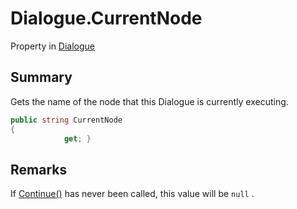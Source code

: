 # Dialogue.CurrentNode

Property in [Dialogue](/docs/api/csharp/yarn.dialogue.md)

## Summary


Gets the name of the node that this Dialogue is currently executing.


```csharp
public string CurrentNode
{
            get; }
```

## Remarks

If  <a href="yarn.dialogue.continue.md">Continue()</a>  has never been called, this value
will be  <code>null</code> .

